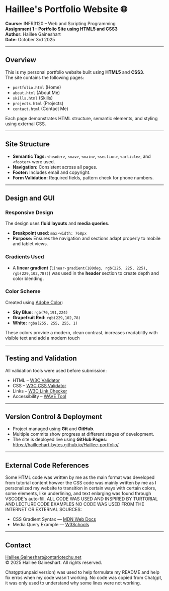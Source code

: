 # Haillee's Portfolio Website 🌐  
**Course:** INFR3120 – Web and Scripting Programming  
**Assignment 1 – Portfolio Site using HTML5 and CSS3**  
**Author:** Haillee Gaineshart  
**Date:** October 3rd 2025  

---

## Overview
This is my personal portfolio website built using **HTML5** and **CSS3**.  
The site contains the following pages:
- `portfolio.html` (Home)
- `about.html` (About Me)
- `skills.html` (Skills)
- `projects.html` (Projects)
- `contact.html` (Contact Me)

Each page demonstrates HTML structure, semantic elements, and styling using external CSS.

---

## Site Structure
- **Semantic Tags:** `<header>`, `<nav>`, `<main>`, `<section>`, `<article>`, and `<footer>` were used.  
- **Navigation:** Consistent across all pages.  
- **Footer:** Includes email and copyright.  
- **Form Validation:** Required fields, pattern check for phone numbers.  

---

## Design and GUI

### Responsive Design
The design uses **fluid layouts** and **media queries**.  
- **Breakpoint used:** `max-width: 768px`  
- **Purpose:** Ensures the navigation and sections adapt properly to mobile and tablet views.

### Gradients Used
- A **linear gradient** (`linear-gradient(180deg, rgb(225, 225, 225), rgb(229,102,78))`) was used in the **header** section to create depth and color blending.

### Color Scheme
Created using [Adobe Color](https://color.adobe.com/create):
- **Sky Blue:** `rgb(70,191,224)`  
- **Grapefruit Red:** `rgb(229,102,78)`  
- **White:** `rgba(255, 255, 255, 1)`  

These colors provide a modern, clean contrast, increases readablitly with visible text and add a modern touch

---

## Testing and Validation
All validation tools were used before submission:
- HTML – [W3C Validator](https://validator.w3.org/)  
- CSS – [W3C CSS Validator](https://jigsaw.w3.org/css-validator/)  
- Links – [W3C Link Checker](https://validator.w3.org/checklink)  
- Accessibility – [WAVE Tool](https://wave.webaim.org/)  


---

## Version Control & Deployment
- Project managed using **Git** and **GitHub**.  
- Multiple commits show progress at different stages of development.  
- The site is deployed live using **GitHub Pages**:  
https://hailleehart-bytes.github.io/Haillee-portfolio/
---

## External Code References
Some HTML code was written by me as the main format was developed from tutorial content howver the CSS code was mainly written by me as I personalized my website to transition in certain ways with certain colors, some elements, like underlining, and text enlarging was found through VSCODE's auto-fill, ALL CODE WAS USED AND INSPIRED BY TURTORIAL AND LECTURE CODE EXAMPLES NO CODE WAS USED FROM THE INTERNET OR EXTERNAL SOURCES:
- CSS Gradient Syntax — [MDN Web Docs](https://developer.mozilla.org/)  
- Media Query Example — [W3Schools](https://www.w3schools.com/)

---

## Contact
Haillee.Gaineshart@ontariotechu.net  
© 2025 Haillee Gaineshart. All rights reserved.



Chatgpt(unpaid version) was used to help formulate my README and help fix erros when my code wasn't working. No code was copied from Chatgpt, it was only used to understand why some lines were not working.

